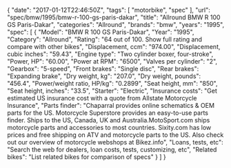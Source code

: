 {
    "date": "2017-01-12T22:46:50Z",
    "tags": [
        "motorbike",
        "spec"
    ],
    "url": "spec\/bmw\/1995\/bmw-r-100-gs-paris-dakar",
    "title": "Allround BMW R 100 GS Paris-Dakar",
    "categories": "Allround",
    "brands": "bmw",
    "years": "1995",
    "spec": [
        {
            "Model": "BMW R 100 GS Paris-Dakar",
            "Year": "1995",
            "Category": "Allround",
            "Rating": "64 out of 100. Show full rating and compare with other bikes",
            "Displacement, ccm": "974.00",
            "Displacement, cubic inches": "59.43",
            "Engine type": "Two cylinder boxer, four-stroke",
            "Power, HP": "60.00",
            "Power at RPM": "6500",
            "Valves per cylinder": "2",
            "Gearbox": "5-speed",
            "Front brakes": "Single disc",
            "Rear brakes": "Expanding brake",
            "Dry weight, kg": "207.0",
            "Dry weight, pounds": "456.4",
            "Power\/weight ratio, HP\/kg": "0.2899",
            "Seat height, mm": "850",
            "Seat height, inches": "33.5",
            "Starter": "Electric",
            "Insurance costs": "Get estimated US insurance cost with a quote from Allstate Motorcycle Insurance",
            "Parts finder": "Chaparral provides online schematics & OEM parts for the US.   Motorcycle Superstore provides an easy-to-use parts finder. Ships to the US, Canada, UK and Australia.MotoSport.com ships motorcycle parts and accessories to most countries.    Sixity.com has low prices and free shipping on ATV and motorcycle parts to the US. Also check out our overview of motorcycle webshops at Bikez.info",
            "Loans, tests, etc": "Search the web for dealers, loan costs, tests, customizing, etc",
            "Related bikes": "List related bikes for comparison of specs"
        }
    ]
}